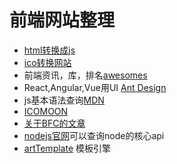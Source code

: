 <!--
 * @Description: 前端网站整理
 * @Author: shenxf
 * @Company: 魔笙科技
 * @Date: 2019-03-06 09:53:17
 -->
# 前端网站整理

* [html转换成js](https://www.html.cn/tool/html2js/)
* [ico转换网站](http://www.bitbug.net/)
* 前端资讯，库，排名[awesomes](https://www.awesomes.cn/)
* React,Angular,Vue用UI [Ant Design](https://ant.design/)
* js基本语法查询[MDN](https://developer.mozilla.org/zh-CN/)
* [ICOMOON](https://icomoon.io/app/#/select)
* [关于BFC的文章](https://www.zhangxinxu.com/wordpress/2015/02/css-deep-understand-flow-bfc-column-two-auto-layout/)
* [nodejs官网](https://nodejs.org/en/)可以查询node的核心api
* [artTemplate](http://aui.github.com/artTemplate/*/) 模板引擎